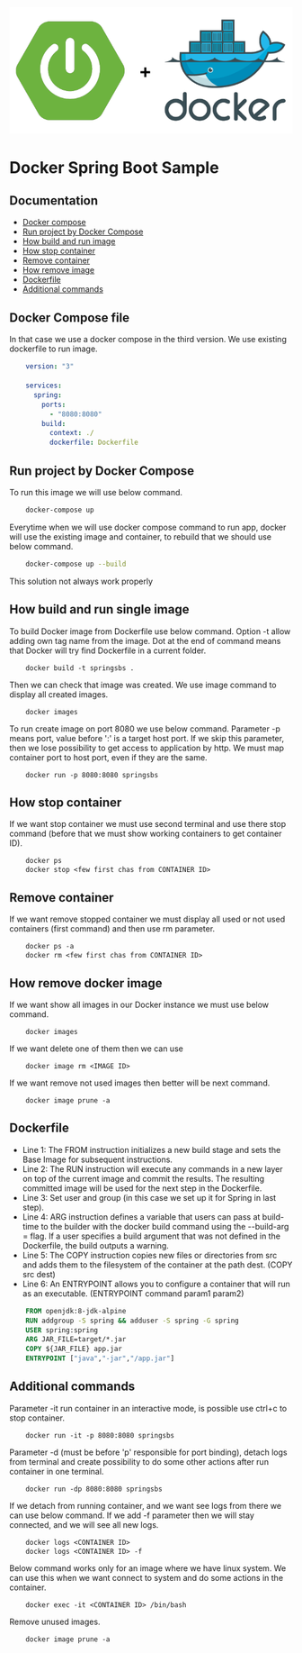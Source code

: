 ![Spring Boot + Docker](src/main/resources/static/docker-spring.png)
# Docker Spring Boot Sample

## Documentation

* [Docker compose](#docker-compose-file)
* [Run project by Docker Compose](#run-project-by-docker-compose)
* [How build and run image](#how-build-and-run-single-image) 
* [How stop container](#how-stop-container)
* [Remove container](#remove-container)
* [How remove image](#how-remove-image)
* [Dockerfile](#dockerfile)
* [Additional commands](#additional-commands) 

## Docker Compose file

In that case we use a docker compose in the third version. We use existing dockerfile to run image.

```yaml
    version: "3"
    
    services:
      spring:
        ports:
          - "8080:8080"
        build:
          context: ./
          dockerfile: Dockerfile
```

## Run project by Docker Compose

To run this image we will use below command.

```bash
    docker-compose up
```

Everytime when we will use docker compose command to run app, docker will use the existing image and container, to rebuild that we should use below command.

```bash
    docker-compose up --build
```

This solution not always work properly 

## How build and run single image

To build Docker image from Dockerfile use below command. Option -t allow adding own tag name from the image. Dot at the end of command means that Docker will try find Dockerfile in a current folder.

```
    docker build -t springsbs .
``` 

Then we can check that image was created. We use image command to display all created images.

```
    docker images
```

To run create image on port 8080 we use below command. Parameter -p means port, value before ':' is a target host port. If we skip this parameter, then we lose possibility to get access to application by http. We must map container port to host port, even if they are the same.

```
    docker run -p 8080:8080 springsbs
```

## How stop container

If we want stop container we must use second terminal and use there stop command (before that we must show working containers to get container ID).

```
    docker ps
    docker stop <few first chas from CONTAINER ID>
```

## Remove container

If we want remove stopped container we must display all used or not used containers (first command) and then use rm parameter.

```
    docker ps -a
    docker rm <few first chas from CONTAINER ID>
```

## How remove docker image

If we want show all images in our Docker instance we must use below command.

```
    docker images
```

If we want delete one of them then we can use

```
    docker image rm <IMAGE ID>
```

If we want remove not used images then better will be next command.

```
    docker image prune -a 
```

## Dockerfile

* Line 1: The FROM instruction initializes a new build stage and sets the Base Image for subsequent instructions.
* Line 2: The RUN instruction will execute any commands in a new layer on top of the current image and commit the results. The resulting committed image will be used for the next step in the Dockerfile.
* Line 3: Set user and group (in this case we set up it for Spring in last step).
* Line 4: ARG instruction defines a variable that users can pass at build-time to the builder with the docker build command using the --build-arg <varname>=<value> flag. If a user specifies a build argument that was not defined in the Dockerfile, the build outputs a warning.
* Line 5: The COPY instruction copies new files or directories from src and adds them to the filesystem of the container at the path dest. (COPY src dest)
* Line 6: An ENTRYPOINT allows you to configure a container that will run as an executable. (ENTRYPOINT command param1 param2)

```Dockerfile
    FROM openjdk:8-jdk-alpine
    RUN addgroup -S spring && adduser -S spring -G spring
    USER spring:spring
    ARG JAR_FILE=target/*.jar
    COPY ${JAR_FILE} app.jar
    ENTRYPOINT ["java","-jar","/app.jar"]
```

## Additional commands

Parameter -it run container in an interactive mode, is possible use ctrl+c to stop container.

```
    docker run -it -p 8080:8080 springsbs
```

Parameter -d (must be before 'p' responsible for port binding), detach logs from terminal and create possibility to do some other actions after run container in one terminal. 

```
    docker run -dp 8080:8080 springsbs
```

If we detach from running container, and we want see logs from there we can use below command. If we add -f parameter then we will stay connected, and we will see all new logs.

```
    docker logs <CONTAINER ID>
    docker logs <CONTAINER ID> -f
```

Below command works only for an image where we have linux system. We can use this when we want connect to system and do some actions in the container.

```
    docker exec -it <CONTAINER ID> /bin/bash
```

Remove unused images.

```
    docker image prune -a
```
